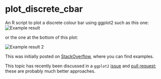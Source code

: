 # plot_discrete_cbar

An R script to plot a discrete colour bar using ggplot2 such as this one:
![Example result](https://i.stack.imgur.com/RXBhr.png)

or the one at the bottom of this plot:

![Example result 2](https://user-images.githubusercontent.com/12826141/54680923-643db580-4b0b-11e9-97d7-c37dde3722ae.png)

This was initially posted on [StackOverflow](https://stackoverflow.com/a/50540633/4124334), where you can find examples.

This topic has recently been discussed in a `ggplot2` [issue](https://github.com/tidyverse/ggplot2/issues/2673) and [pull request](https://github.com/tidyverse/ggplot2/pull/3096); these are probably much better approaches.
